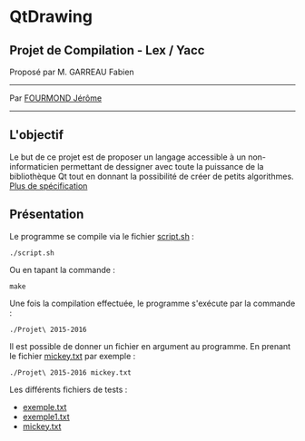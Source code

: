 # QtDrawing

## Projet de Compilation - Lex / Yacc

Proposé par M. GARREAU Fabien

---

Par [FOURMOND Jérôme](https://github.com/jfourmond)

---

## L'objectif

Le but de ce projet est de proposer un langage accessible à un non-informaticien permettant de dessigner avec toute la puissance de la bibliothèque Qt tout en donnant la possibilité de créer de petits algorithmes.
	[Plus de spécification](https://github.com/jfourmond/draw_lex/blob/master/projet.pdf)
	
## Présentation

Le programme se compile via le fichier [script.sh](https://github.com/jfourmond/QtDrawing/blob/master/script.sh) :

	./script.sh
	
Ou en tapant la commande :

	make
	
Une fois la compilation effectuée, le programme s'exécute par la commande :

	./Projet\ 2015-2016
	
Il est possible de donner un fichier en argument au programme. En prenant le fichier [mickey.txt](https://github.com/jfourmond/QtDrawing/blob/master/mickey.txt) par exemple :
	
	./Projet\ 2015-2016 mickey.txt
	
Les différents fichiers de tests :
* [exemple.txt](https://github.com/jfourmond/QtDrawing/blob/master/exemple.txt)
* [exemple1.txt](https://github.com/jfourmond/QtDrawing/blob/master/exemple1.txt)
* [mickey.txt](https://github.com/jfourmond/QtDrawing/blob/master/mickey.txt)

